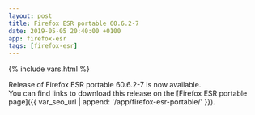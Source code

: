 ```yaml
---
layout: post
title: Firefox ESR portable 60.6.2-7
date: 2019-05-05 20:40:00 +0100
app: firefox-esr
tags: [firefox-esr]
---
```

{% include vars.html %}

Release of Firefox ESR portable 60.6.2-7 is now available.<br />
You can find links to download this release on the [Firefox ESR portable page]({{ var_seo_url | append: '/app/firefox-esr-portable/' }}).